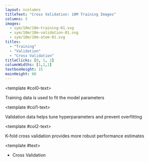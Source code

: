 ```yaml
---
layout: ncolumns
titleText: "Cross Validation: 10M Training Images"
columns: 3
images:
  - sym/10m/10m-training-01.svg
  - sym/10m/10m-validation-01.svg
  - sym/10m/10m-atom-01.svg
titles:
  - "Training"
  - "Validation"
  - "Cross Validation"
titleClicks: [0, 1, 2]
columnWidths: [1,1,1]
textboxHeight: 15
mainHeight: 60
---
```


<template #col0-text>
<div class="text-center text-sm">
  Training data is used to fit the model parameters
</div>
</template>

<template #col1-text>
<div class="text-center text-sm">
  Validation data helps tune hyperparameters and prevent overfitting
</div>
</template>

<template #col2-text>
<div class="text-center text-sm">
  K-fold cross validation provides more robust performance estimates
</div>
</template>

<template #text>
<div class="text-left">
  <ul class="list-disc pl-4">
    <li>Cross Validation</li>
  </ul>
</div>
</template>
